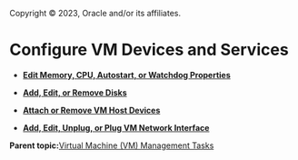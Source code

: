 Copyright © 2023, Oracle and/or its affiliates.

# Configure VM Devices and Services

-   **[Edit Memory, CPU, Autostart, or Watchdog Properties](../topics/cockpit-kvm_cpu_mem_autostart.md)**  

-   **[Add, Edit, or Remove Disks](../topics/cockpit-kvm_disk.md)**  

-   **[Attach or Remove VM Host Devices](../topics/cockpit-kvm_attach_host.md)**  

-   **[Add, Edit, Unplug, or Plug VM Network Interface](../topics/cockpit-kvm_network_interface.md)**  


**Parent topic:**[Virtual Machine \(VM\) Management Tasks](../topics/cockpit-kvm.md)

